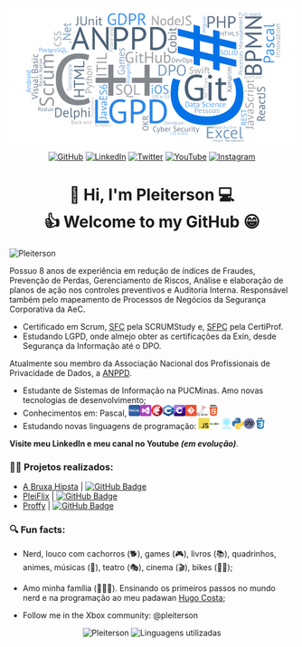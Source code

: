 <!--Banner session-->
<p align="center"><img src="assets/nuvemplei.png"><br>
<!-- Badges session -->
<a href="https://github.com/Pleiterson" target="_blank"><img src="https://img.shields.io/badge/-GitHub-000?style=flat-square&logo=Github&logoColor=white&link" alt="GitHub"></a>
<a href="https://www.linkedin.com/in/pleiterson" target="_blank"><img src="https://img.shields.io/badge/LinkedIn-%230077B5.svg?&style=flat-square&logo=linkedin&logoColor=white" alt="LinkedIn"></a>
<a href="https://twitter.com/pleiterson" target="_blank"><img src="https://img.shields.io/badge/Twitter-%2303A9F4.svg?&style=flat-square&logo=twitter&logoColor=white" alt="Twitter"></a>
<a href="https://www.youtube.com/user/pleiterson" target="_blank"><img src="https://img.shields.io/badge/-Youtube-FF0000?style=flat-square&labelColor=FF0000&logo=youtube&logoColor=white" alt="YouTube"></a>
<a href="https://www.instagram.com/pleiterson/" target="_blank"><img src="https://img.shields.io/badge/Instagram-%23E4405F.svg?&style=flat-square&logo=instagram&logoColor=white" alt="Instagram"></a>
</p>

<!--About session-->
<h1 align="center">👋 Hi, I'm Pleiterson 💻<br>👍 Welcome to my GitHub 😁</h1>

<!--
<p align="left"><img src="https://komarev.com/ghpvc/?username=Pleiterson" alt="Pleiterson"/></p> -->
<p align="left"><img src="https://visitor-badge.laobi.icu/badge?page_id=Pleiterson" alt="Pleiterson"/></p>

Possuo 8 anos de experiência em redução de índices de Fraudes, Prevenção de Perdas, Gerenciamento de Riscos, Análise e elaboração de planos de ação nos controles preventivos e Auditoria Interna. Responsável também pelo mapeamento de Processos de Negócios da Segurança Corporativa da AeC.

- Certificado em Scrum, [SFC](https://c46e136a583f7e334124-ac22991740ab4ff17e21daf2ed577041.ssl.cf1.rackcdn.com/Certificate/ScrumFundamentalsCertified-PleitersonAmorim-779075.pdf) pela SCRUMStudy e, [SFPC](https://certiprof.com/pages/successful-candidates-register) pela CertiProf.
- Estudando LGPD, onde almejo obter as certificações da Exin, desde Segurança da Informação até o DPO.

Atualmente sou membro da Associação Nacional dos Profissionais de Privacidade de Dados, a [ANPPD](https://anppd.org/).

- Estudante de Sistemas de Informação na PUCMinas. Amo novas tecnologias de desenvolvimento;
- Conhecimentos em: Pascal,
<img src="assets/pascal.png" alt="Pascal" width="20" height="20"/><img src="assets/visal-basic.png" alt="Visual Basic" width="20" height="20"/><img src="assets/delphi.png" alt="Delphi" width="20" height="20"/><img src="assets/c++.png" alt="C++" width="20" height="20"/><img src="assets/c-sharp.svg" alt="C#" width="20" height="20"/><img src="assets/git.svg" alt="Git" width="20" height="20"/><img src="assets/Microsoft-SQL-Server.png" alt="SQL" width="20" height="20"/><img src="assets/html5.svg" alt="HTML5" width="20" height="20"/>
- Estudando novas linguagens de programação:
<img src="assets/javascript.svg" alt="JavaScript" width="20" height="20"/><img src="assets/nodejs.svg" alt="NpdeJS" width="20" height="20"/><img src="assets/reactjs.svg" alt="ReactJS" width="20" height="20"/><img src="assets/python.png" alt="Python" width="20" height="20"/><img src="assets/php.png" alt="PHP" width="20" height="20"/><img src="assets/css3.svg" alt="CSS3" width="20" height="20"/>

<b>Visite meu LinkedIn e meu canal no Youtube <i>(em evolução)</i></b>.


<h3>👨‍💻 Projetos realizados:</h3>

- [A Bruxa Hipsta](https://editor.p5js.org/pleiterson/embed/1RMkKmkOm) | [![GitHub Badge](https://img.shields.io/badge/-000?style=flat-square&logo=Github&logoColor=white)](https://github.com/Pleiterson/Alura-ImersaoGameDev-JavaScript)
- [PleiFlix](https://pleiflix.vercel.app) | [![GitHub Badge](https://img.shields.io/badge/-000?style=flat-square&logo=Github&logoColor=white)](https://github.com/Pleiterson/Alura-ImersaoReactJS-pleiflix)
- [Proffy](https://proffydiscovery-theta.vercel.app) | [![GitHub Badge](https://img.shields.io/badge/-000?style=flat-square&logo=Github&logoColor=white)](https://github.com/Pleiterson/rocketseat-NLW2-discovery-Proffy)


<h3>🔍 Fun facts:</h3>

- Nerd, louco com cachorros (🐕), games (🎮), livros (📚), quadrinhos, animes, músicas (🎼), teatro (🎭), cinema (🎬), bikes (🚵‍♂️);
- Amo minha família (👨‍👩‍👦). Ensinando os primeiros passos no mundo nerd e na programação ao meu padawan [Hugo Costa](https://github.com/hugocsantos);

- Follow me in the Xbox community: @pleiterson


<p align="center">
<img width="400" src="https://github-readme-stats.vercel.app/api?username=Pleiterson&show_icons=true&theme=vue-dark" alt="Pleiterson"/>
<img width="400" src="https://github-readme-stats.vercel.app/api/top-langs?username=Pleiterson&layout=compact&theme=vue-dark" alt="Linguagens utilizadas">
</p>


<!--
**Pleiterson/Pleiterson** is a ✨ _special_ ✨ repository because its `README.md` (this file) appears on your GitHub profile.

Here are some ideas to get you started:

- 🔭 I’m currently working on ...
- 🌱 I’m currently learning ...
- 👯 I’m looking to collaborate on ...
- 🤔 I’m looking for help with ...
- 💬 Ask me about ...
- 📫 How to reach me: ...
- 😄 Pronouns: ...
-->
